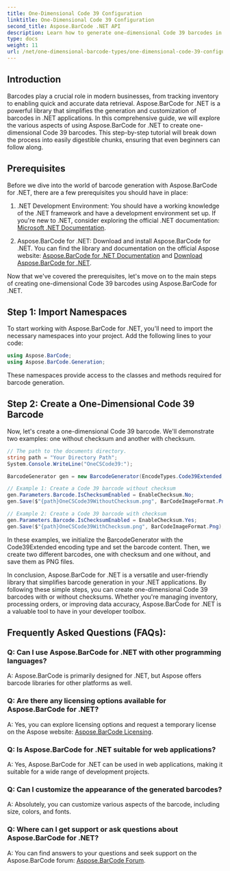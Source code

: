 ```yaml
---
title: One-Dimensional Code 39 Configuration
linktitle: One-Dimensional Code 39 Configuration
second_title: Aspose.BarCode .NET API
description: Learn how to generate one-dimensional Code 39 barcodes in .NET with Aspose.BarCode. Step-by-step guide for developers.
type: docs
weight: 11
url: /net/one-dimensional-barcode-types/one-dimensional-code-39-configuration/
---
```


## Introduction

Barcodes play a crucial role in modern businesses, from tracking inventory to enabling quick and accurate data retrieval. Aspose.BarCode for .NET is a powerful library that simplifies the generation and customization of barcodes in .NET applications. In this comprehensive guide, we will explore the various aspects of using Aspose.BarCode for .NET to create one-dimensional Code 39 barcodes. This step-by-step tutorial will break down the process into easily digestible chunks, ensuring that even beginners can follow along.

## Prerequisites

Before we dive into the world of barcode generation with Aspose.BarCode for .NET, there are a few prerequisites you should have in place:

1. .NET Development Environment: You should have a working knowledge of the .NET framework and have a development environment set up. If you're new to .NET, consider exploring the official .NET documentation: [Microsoft .NET Documentation](https://docs.microsoft.com/en-us/dotnet/).

2. Aspose.BarCode for .NET: Download and install Aspose.BarCode for .NET. You can find the library and documentation on the official Aspose website: [Aspose.BarCode for .NET Documentation](https://reference.aspose.com/barcode/net/) and [Download Aspose.BarCode for .NET](https://releases.aspose.com/barcode/net/).

Now that we've covered the prerequisites, let's move on to the main steps of creating one-dimensional Code 39 barcodes using Aspose.BarCode for .NET.

## Step 1: Import Namespaces
To start working with Aspose.BarCode for .NET, you'll need to import the necessary namespaces into your project. Add the following lines to your code:

```csharp
using Aspose.BarCode;
using Aspose.BarCode.Generation;
```

These namespaces provide access to the classes and methods required for barcode generation.

## Step 2: Create a One-Dimensional Code 39 Barcode

Now, let's create a one-dimensional Code 39 barcode. We'll demonstrate two examples: one without checksum and another with checksum.

```csharp
// The path to the documents directory.
string path = "Your Directory Path";
System.Console.WriteLine("OneCSCode39:");

BarcodeGenerator gen = new BarcodeGenerator(EncodeTypes.Code39Extended, "CODE");

// Example 1: Create a Code 39 barcode without checksum
gen.Parameters.Barcode.IsChecksumEnabled = EnableChecksum.No;
gen.Save($"{path}OneCSCode39WithoutChecksum.png", BarCodeImageFormat.Png);

// Example 2: Create a Code 39 barcode with checksum
gen.Parameters.Barcode.IsChecksumEnabled = EnableChecksum.Yes;
gen.Save($"{path}OneCSCode39WithChecksum.png", BarCodeImageFormat.Png);
```

In these examples, we initialize the BarcodeGenerator with the Code39Extended encoding type and set the barcode content. Then, we create two different barcodes, one with checksum and one without, and save them as PNG files.

In conclusion, Aspose.BarCode for .NET is a versatile and user-friendly library that simplifies barcode generation in your .NET applications. By following these simple steps, you can create one-dimensional Code 39 barcodes with or without checksums. Whether you're managing inventory, processing orders, or improving data accuracy, Aspose.BarCode for .NET is a valuable tool to have in your developer toolbox.

## Frequently Asked Questions (FAQs):

### Q: Can I use Aspose.BarCode for .NET with other programming languages?
A: Aspose.BarCode is primarily designed for .NET, but Aspose offers barcode libraries for other platforms as well.

### Q: Are there any licensing options available for Aspose.BarCode for .NET?
A: Yes, you can explore licensing options and request a temporary license on the Aspose website: [Aspose.BarCode Licensing](https://purchase.aspose.com/temporary-license/).

### Q: Is Aspose.BarCode for .NET suitable for web applications?
A: Yes, Aspose.BarCode for .NET can be used in web applications, making it suitable for a wide range of development projects.

### Q: Can I customize the appearance of the generated barcodes?
A: Absolutely, you can customize various aspects of the barcode, including size, colors, and fonts.

### Q: Where can I get support or ask questions about Aspose.BarCode for .NET?
A: You can find answers to your questions and seek support on the Aspose.BarCode forum: [Aspose.BarCode Forum](https://forum.aspose.com/c/barcode/13).
